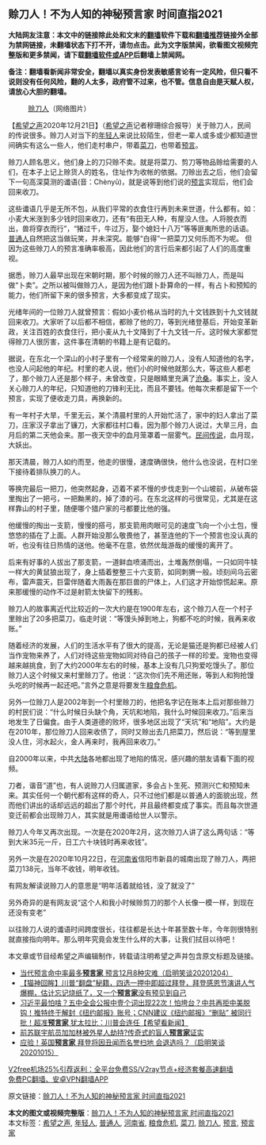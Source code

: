  <h2>赊刀人！不为人知的神秘预言家 时间直指2021</h2> <p class="notice"><b>大陆网友注意：本文中的链接除此处和文末的<a href="https://github.com/bannedbook/fanqiang" >翻墙</a>软件下载和<a href="https://github.com/killgcd/justmysocks/blob/master/README.md">翻墙推荐</a>链接外全部为禁网链接，未翻墙状态下打不开，请勿点击。此为文字版禁闻，欲看图文视频完整版和更多禁闻，请下载<a href="https://github.com/bannedbook/fanqiang">翻墙软件或APP</a>后翻墙上禁闻网。</p><p>备注：翻墙看新闻非常安全，翻墙以真实身份发表敏感言论有一定风险，但只看不说则没有任何风险，翻的人太多，政府管不过来，也不管。信息自由是天赋人权，请放心大胆的翻墙。</b></p>  <div class="entry"> <figure><figcaption><a href="https://www.bannedbook.org/bnews/tag/%e8%b5%8a%e5%88%80%e4%ba%ba/" class="st_tag internal_tag" rel="tag" title="标签 赊刀人 下的日志">赊刀人</a>（网络图片）</figcaption></figure> <p>【<span class='wp_keywordlink_affiliate'><a href="https://www.soundofhope.org" title="希望之声" target="_blank">希望之声</a></span>2020年12月21日】（<a href="https://www.bannedbook.org/bnews/tag/%e5%b8%8c%e6%9c%9b%e4%b9%8b%e5%a3%b0/" class="st_tag internal_tag" rel="tag" title="标签 希望之声 下的日志">希望之声</a>记者穆珊综合报导）关于赊刀人，民间的传说很多。赊刀人对当下的<a href="https://www.bannedbook.org/bnews/tag/%e5%b9%b4%e8%bd%bb%e4%ba%ba/" class="st_tag internal_tag" rel="tag" title="标签 年轻人 下的日志">年轻人</a>来说比较陌生，但老一辈人或多或少都知道世间确实有这么一些人，他们走村串户，带着<a href="https://www.bannedbook.org/bnews/tag/%e8%8f%9c%e5%88%80/" class="st_tag internal_tag" rel="tag" title="标签 菜刀 下的日志">菜刀</a>，也带着<span class='wp_keywordlink'><a href="https://www.bannedbook.org/forum5/" title="预言玄学禁书下载" rel="nofollow">预言</a></span>。</p> <p>赊刀人顾名思义，他们身上的刀只赊不卖。就是将菜刀、剪刀等物品赊给需要的人们，在本子上记上赊货人的姓名，住址作为收帐的依据。刀赊出去之后，他们会留下一句高深莫测的谶语(音：Chènyǔ)，就是说等到他们说的<a href="https://www.bannedbook.org/bnews/tag/%e9%a2%84%e8%a8%80/" class="st_tag internal_tag" rel="tag" title="标签 预言 下的日志">预言</a>实现后，他们会回来收刀。</p> <p>这些谶语几乎是无所不包，从我们平常的衣食住行再到未来世道，什么都有。如：小麦大米涨到多少钱时回来收刀，还有“有田无人种，有屋没人住。人将脱衣而出，兽将穿衣而行”，“猪过千，牛过万，娶个媳妇十八万”等等匪夷所思的话语。<a href="https://www.bannedbook.org/bnews/tag/%E6%99%AE%E9%80%9A%E4%BA%BA/" class="st_tag internal_tag" rel="tag" title="标签 普通人 下的日志">普通人</a>自然把这当做玩笑，并未深究。能够“白得”一把菜刀又何乐而不为呢。 但因为这些赊刀人的预言准确率极高，因此他们的言行后来都引起了人们的高度重视。</p> <p>据悉，赊刀人最早出现在宋朝时期，那个时候的赊刀人还不叫赊刀人，而是叫做“卜卖”。之所以被叫做赊刀人，是因为他们跟卜卦算命的一样，有占卜和预知的能力，他们所留下来的很多预言，大多都变成了现实。</p> <p>光绪年间的一位赊刀人就曾预言：假如小麦价格从当时的九十文钱跌到十九文钱就回来收刀。大家听了以后都不相信，都赊了他的刀，等到光绪登基后，开始变革新政，关注百姓的衣食住行，把小麦从九十文降到了十九文钱一斤。这时候大家都觉得赊刀人很厉害，这件事在清朝的书籍上是有记载的。</p> <p>据说，在东北一个深山的小村子里有一个经常来的赊刀人，没有人知道他的名字，也没人问起他的年纪。村里的老人说，他们小的时候他就那么大，等这些人都老了，那个赊刀人还是那个样子，未曾改变，只是眼睛里充满了<span class='wp_keywordlink'><a href="https://www.bannedbook.org/forum2/topic1578.html" title="晓剑《沧桑》" target="_blank">沧桑</a></span>。事实上，没人关心赊刀人的年纪，只知道他的刀锋利无比，而且不要钱。他每次来都是留下一个预言，实现了便收走刀具，再换新的。</p>  <p>有一年村子大旱，千里无云，某个清晨村里的人开始忙活了，家中的妇人拿出了菜刀，庄家汉子拿出了镰刀，大家都往村口看，因为那个赊刀人说过，大旱三月，血月后的第二天他会来。那一夜天空中的血月笼罩着一层雾气。<span class='wp_keywordlink'><a href="https://www.bannedbook.org/forum2/topic1601.html" title="正见网《民间传说》" target="_blank">民间传说</a></span>，血月现，大妖出。</p> <p>那天清晨，赊刀人如约而至，他走的很慢，速度确很快，他什么也没说，在村口坐下接待着排队换刀的人。</p> <p>等换完最后一把刀，他突然起身，迈着不紧不慢的步伐走到一个山坡前，从破布袋里掏出了一把弓，一把黝黑的，掉了漆的弓。在东北这样的弓很常见，尤其是在这样靠山的村子里，随便哪个猎户家的弓都要比他的强。</p> <p>他缓慢的掏出一支箭，慢慢的搭弓，那支箭用肉眼可见的速度飞向一个小土包，慢悠悠的插在了上面。人群开始没那么敬畏他了，甚至连他的下一个预言也没认真的听，也没有往日热情的送他。他毫不在意，依然优哉游哉的缓慢的离开了。</p> <p>后来有好事的人拔出了那支箭，一道鲜血喷涌而出，土堆轰然倒塌，一只如同牛犊一样大的黄鼠狼出现了，身上插着整整三十六支箭，如同刺猬一般。顷刻间乌云密布，雷声震天，巨雷伴随着大雨轰在那巨兽的尸体上，人们这才开始惊慌起来。原来那缓慢的动作不过是射箭太快留下的残影。</p> <p>赊刀人的故事离近代比较近的一次大约是在1900年左右，这个赊刀人在一个村子里赊出了20多把菜刀，临走时说：“等馒头掉到地上，狗都不吃的时候，我再来收账。”</p>  <p>随着经济的发展，人们的生活水平有了很大的提高，无论是猫还是狗都已经被人们当作宠物来养了，人们对待这些宠物如同对待自己的孩子一样的珍爱。宠物也变得越来越挑食，到了大约2000年左右的时候，基本上没有几只狗爱吃馒头了。那位赊刀人这个时候又来村里赊刀了。他说：“这次你们先不用还账，等到人和狗抢馒头吃的时候再一起还吧。”言外之意是将要发生<a href="https://www.bannedbook.org/bnews/tag/%e7%b2%ae%e9%a3%9f%e5%8d%b1%e6%9c%ba/" class="st_tag internal_tag" rel="tag" title="标签 粮食危机 下的日志">粮食危机</a>。</p> <p>另外一位赊刀人是2002年到一个村里赊刀的，他把名字记在账本上后对那些赊刀的村民们说：“什么时候日头缺个角，天坑和地陷，我什么时候回来收刀。”后来当地发生了日偏食。由于人类道德的败坏，很多地区出现了“天坑”和“地陷”。大约是在2010年，那位赊刀人回来收债了，同时又赊出去几把菜刀，然后说：“等到屋里没人住，河水起火，金人再来时，我再回来收刀。”</p> <p>自2000年以来，中共<span class='wp_keywordlink_affiliate'><a href="https://www.bannedbook.org/" title="大陆" target="_blank">大陆</a></span>各地都出现了地陷的情况，感兴趣的朋友请看下面的视频。</p> <p></p> <p>刀者，谐音“道”也，有人说赊刀人归属道家，多会占卜生死、预测兴亡和预知未来。其实任何一个朝代都有这样的奇人，只不过他们都是以普通人的面貌出现，然而他们讲出的话却远远的超出了那个时代，并且最终都变成了事实。而且每次世道变迁前都会出现赊刀人，其实就是用谶语给世人以警示。</p> <p>赊刀人今年又再次出现。一次是在2020年2月，这次赊刀人讲了这么两句话：“等到大米35元一斤，日工六十块钱时再来收钱”。</p>  <p>另外一次是在2020年10月22日，在<a href="https://www.bannedbook.org/bnews/tag/%e6%b2%b3%e5%8d%97%e7%9c%81/" class="st_tag internal_tag" rel="tag" title="标签 河南省 下的日志">河南省</a>信阳市新县的城南出现了赊刀人，两把菜刀138元，当年不收钱，明年收钱。</p> <p>有网友解读说赊刀人的意思是“明年活着就给钱，没了就没了”</p> <p>另外奇异的是有网友说“这个人和我小时候赊剪刀的那个人长像一模一样，到现在还没有变老”</p> <p>以往赊刀人说的谶语时间跨度很长，往往都是长达十年甚至数十年，今年则很特别就直接指向明年。那么明年究竟会发生什么样的大事，让我们拭目以待吧！</p> <p>本文章或节目经希望之声编辑制作，转载请注明希望之声并包含原文标题及链接。</p> <ul class='op-related-articles' title='相关阅读'> <li><a href='https://www.bannedbook.org/bnews/bannedvideo/20201204/1442018.html' target='_blank'>当代预言命中率最多<b>预言家</b> 预言12月8种灾难（启明笑谈20201204）</a></li> <li><a href='https://www.bannedbook.org/bnews/bannedvideo/20201128/1438580.html' target='_blank'>【猫神回眸】川普“翻盘”秘籍，四选一押中即超过拜登，拜登感恩节演讲人气爆棚，估计忘记烧纸了，又一个<b>预言家</b>没有预见到自己</a></li> <li><a href='https://www.bannedbook.org/bnews/bannedvideo/20201031/1423351.html' target='_blank'>习近平最怕啥？五中全会公报中壹个词出现22次！怕垮台？中共再拒中美脱钩！推特终于解封《纽约邮报》账号；CNN建议《纽约邮报》“删贴” 被同行批！超准<b>预言家</b> 犹太拉比：川普会连任【希望看新闻】</a></li> <li><a href='https://www.bannedbook.org/bnews/comments/20201029/1422071.html' target='_blank'>前苏联宇航员加加林被外星人劫持?传奇式的盲人<b>预言家</b>证实</a></li> <li><a href='https://www.bannedbook.org/bnews/bannedvideo/20201015/1415474.html' target='_blank'>应验！英国<b>预言家</b> 拜登将因丑闻而名誉扫地 会退选吗？（启明笑谈20201015）</a></li> </ul> <p class="texttj"> <a href="https://www.bannedbook.org/forum23/topic22702.html" target="_blank">V2free机场25%引荐返利：全平台免费SS/V2ray节点+经济套餐高速翻墙</a><br/> <a href="https://github.com/bannedbook/fanqiang/wiki/%E7%A6%81%E9%97%BB%E7%BD%91%E5%AE%89%E5%8D%93%E7%BF%BB%E5%A2%99%E6%96%B0%E9%97%BBAPP" target="_blank">免费PC翻墙、安卓VPN翻墙APP</a></p><p>原文链接：<a class="src_link"  href="https://www.soundofhope.org/post/451576" target="_blank">赊刀人！不为人知的神秘预言家 时间直指2021</a></p> <a name='sharetosocial'></a>       <div><b>本文的图文或视频完整版</b>：<a href='https://www.bannedbook.org/bnews/comments/20201221/1452367.html'>赊刀人！不为人知的神秘预言家 时间直指2021</a></div>  </div><!--END ENTRY--> <div class="postfooter"> <div>本文标签：<a href="https://www.bannedbook.org/bnews/tag/%e5%b8%8c%e6%9c%9b%e4%b9%8b%e5%a3%b0/" rel="tag">希望之声</a>, <a href="https://www.bannedbook.org/bnews/tag/%e5%b9%b4%e8%bd%bb%e4%ba%ba/" rel="tag">年轻人</a>, <a href="https://www.bannedbook.org/bnews/tag/%E6%99%AE%E9%80%9A%E4%BA%BA/" rel="tag">普通人</a>, <a href="https://www.bannedbook.org/bnews/tag/%e6%b2%b3%e5%8d%97%e7%9c%81/" rel="tag">河南省</a>, <a href="https://www.bannedbook.org/bnews/tag/%e7%b2%ae%e9%a3%9f%e5%8d%b1%e6%9c%ba/" rel="tag">粮食危机</a>, <a href="https://www.bannedbook.org/bnews/tag/%e8%8f%9c%e5%88%80/" rel="tag">菜刀</a>, <a href="https://www.bannedbook.org/bnews/tag/%e8%b5%8a%e5%88%80%e4%ba%ba/" rel="tag">赊刀人</a>, <a href="https://www.bannedbook.org/bnews/tag/%e9%a2%84%e8%a8%80/" rel="tag">预言</a>, <a href="https://www.bannedbook.org/bnews/tag/%e9%a2%84%e8%a8%80%e5%ae%b6/" rel="tag">预言家</a></div>  </div><!--END POSTFOOTER--> 
